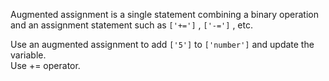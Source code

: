 Augmented assignment is a single statement combining a binary operation and an assignment statement such as `['+=']` , `['-=']` , etc.  
  
Use an augmented assignment to add `['5']` to `['number']` and update the variable.  
Use += operator.